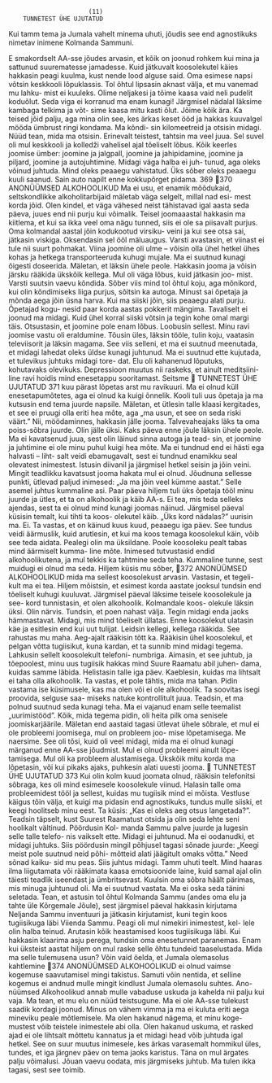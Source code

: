                           (11)
        TUNNETEST ÜHE UJUTATUD
  Kui tamm tema ja Jumala vahelt minema uhuti,
jõudis see end agnostikuks nimetav inimene Kolmanda
Sammuni.

E      smakordselt AA-sse jõudes arvasin, et kõik on
       joonud rohkem kui mina ja sattunud suurematesse
jamadesse. Kuid jätkuvalt koosolekutel käies hakkasin
peagi kuulma, kust nende lood alguse said.
   Oma esimese napsi võtsin keskkooli lõpuklassis. Tol
õhtul lipsasin aknast välja, et mu vanemad mu lahku-
mist ei kuuleks. Olime neljakesi ja tõime kaasa vaid
neli pudelit koduõlut. Seda viga ei korranud ma enam
kunagi!
   Järgmisel nädalal läksime kambaga telkima ja võt-
sime kaasa mitu kasti õlut. Jõime kõik ära. Ka teised jõid
palju, aga mina olin see, kes ärkas keset ööd ja hakkas
kuuvalgel mööda ümbrust ringi kondama. Ma kõndi-
sin kilomeetreid ja otsisin midagi. Nüüd tean, mida ma
otsisin. Erinevalt teistest, tahtsin ma veel juua.
   Sel suvel oli mul keskkooli ja kolledži vahelisel ajal
tõeliselt lõbus. Kõik keerles joomise ümber: joomine
ja jalgpall, joomine ja jahipidamine, joomine ja piljard,
joomine ja autojuhtimine. Midagi väga halba ei juh-
tunud, aga oleks võinud juhtuda. Mind oleks peaaegu
vahistatud. Üks sõber oleks peaaegu kuuli saanud. Sain
auto napilt enne kokkupõrget pidama.
                           369
370       ANONÜÜMSED ALKOHOOLIKUD
   Ma ei usu, et enamik mõõdukaid, seltskondlikke
alkoholitarbijaid mäletab väga selgelt, millal nad esi-
mest korda jõid. Olen kindel, et väga vähesed neist
tähistavad igal aasta seda päeva, juues end nii purju kui
võimalik. Teisel joomaaastal hakkasin ma kiitlema, et
kui sa ikka veel oma nägu tunned, siis ei ole sa piisavalt
purjus. Oma kolmandal aastal jõin kodukootud virsiku-
veini ja kui see otsa sai, jätkasin viskiga. Oksendasin sel
ööl mäluaugus.
   Varsti avastasin, et viinast ei tule nii suurt pohmakat.
Viina joomine oli ulme – võisin olla ühel hetkel ühes
kohas ja hetkega transporteeruda kuhugi mujale. Ma
ei suutnud kunagi õigesti doseerida. Mäletan, et läksin
ühele peole. Hakkasin jooma ja võisin järsku rääkida
ükskõik kellega. Mul oli väga lõbus, kuid jätkasin joo-
mist. Varsti suutsin vaevu kõndida. Sõber viis mind tol
õhtul koju, aga mõnikord, kui olin kõndimiseks liiga
purjus, sõitsin ka autoga.
   Minust sai õpetaja ja mõnda aega jõin üsna harva. Kui
ma siiski jõin, siis peaaegu alati purju. Õpetajad kogu-
nesid paar korda aastas pokkerit mängima. Tavaliselt ei
joonud ma midagi. Kuid ühel korral siiski võtsin ja tegin
kohe omal margi täis. Otsustasin, et joomine pole enam
lõbus. Loobusin sellest.
   Minu ravi joomise vastu oli eraldumine. Tõusin üles,
läksin tööle, tulin koju, vaatasin televiisorit ja läksin
magama. See viis selleni, et ma ei suutnud meenutada,
et midagi lahedat oleks üldse kunagi juhtunud. Ma ei
suutnud ette kujutada, et tulevikus juhtuks midagi tore-
dat. Elu oli kahanenud lõputuks, kohutavaks olevikuks.
Depressioon muutus nii raskeks, et ainult meditsiini-
line ravi hoidis mind enesetappu sooritamast. Seitsme
            TUNNETEST ÜHE UJUTATUD                    371
kuu pärast lõpetas arst mu ravikuuri. Ma ei olnud küll
enesetapumõtetes, aga ei olnud ka kuigi õnnelik.
   Kooli tuli uus õpetaja ja ma kutsusin end tema juurde
napsile. Mäletan, et ütlesin talle klaasi kergitades, et
see ei pruugi olla eriti hea mõte, aga „ma usun, et see
on seda riski väärt.” Nii, möödaminnes, hakkasin jälle
jooma. Talvevaheajaks läks ta oma poiss-sõbra juurde.
Olin jälle üksi.
   Kaks päeva enne jõule läksin ühele peole. Ma ei
kavatsenud juua, sest olin läinud sinna autoga ja tead-
sin, et joomine ja juhtimine ei ole minu puhul kuigi hea
mõte. Ma ei tundnud end ei hästi ega halvasti – liht-
salt veidi ebamugavalt, sest ei tundnud enamikku seal
olevatest inimestest. Istusin diivanil ja järgmisel hetkel
seisin ja jõin veini. Mingit teadlikku kavatsust jooma
hakata mul ei olnud.
   Jõudnuna sellesse punkti, ütlevad paljud inimesed:
„Ja ma jõin veel kümme aastat.” Selle asemel juhtus
kummaline asi. Paar päeva hiljem tuli üks õpetaja tööl
minu juurde ja ütles, et ta on alkohoolik ja käib AA-s.
Ei tea, mis teda selleks ajendas, sest ta ei olnud mind
kunagi joomas näinud.
   Järgmisel päeval küsisin temalt, kui tihti ta koos-
olekutel käib. „Üks kord nädalas?” uurisin ma. Ei. Ta
vastas, et on käinud kuus kuud, peaaegu iga päev. See
tundus veidi äärmuslik, kuid arutlesin, et kui ma koos
temaga koosolekul käin, võib see teda aidata. Pealegi
olin ma üksildane.
   Poole koosoleku pealt tabas mind äärmiselt kumma-
line mõte. Inimesed tutvustasid endid alkohoolikutena,
ja mul tekkis ka tahtmine seda teha. Kummaline tunne,
sest muidugi ei olnud ma seda. Hiljem küsis mu sõber,
372       ANONÜÜMSED ALKOHOOLIKUD
mida ma sellest koosolekust arvasin. Vastasin, et tegeli-
kult ma ei tea. Hiljem mõistsin, et esimest korda aastate
jooksul tundsin end tõeliselt kuhugi kuuluvat.
   Järgmisel päeval läksime teisele koosolekule ja see-
kord tunnistasin, et olen alkohoolik. Kolmandale koos-
olekule läksin üksi. Olin närvis. Tundsin, et poen nahast
välja. Tegin midagi enda jaoks hämmastavat. Midagi,
mis mind tõeliselt üllatas. Enne koosolekut ulatasin käe
ja esitlesin end kui uut tulijat. Leidsin kellegi, kellega
rääkida. See rahustas mu maha.
   Aeg-ajalt rääkisin tõtt ka. Rääkisin ühel koosolekul, et
pelgan võtta tugiisikut, kuna kardan, et ta sunnib mind
midagi tegema. Lahkusin sellelt koosolekult telefoni-
numbriga. Aimasin, et see juhtub, ja tõepoolest, minu
uus tugiisik hakkas mind Suure Raamatu abil juhen-
dama, kuidas samme läbida.
   Helistasin talle iga päev. Kaeblesin, kuidas ma lihtsalt
ei taha olla alkohoolik. Ta vastas, et pole tähtis, mida ma
tahan. Pidin vastama ise küsimusele, kas ma olen või ei
ole alkohoolik. Ta soovitas isegi proovida, selguse saa-
miseks natuke kontrollitult juua. Teadsin, et ma polnud
suutnud seda kunagi teha. Ma ei vajanud enam selle­
teemalist „uurimistööd”. Kõik, mida tegema pidin, oli
heita pilk oma senisele joomiskarjäärile.
   Mäletan end aastaid tagasi ütlevat ühele sõbrale, et
mul ei ole probleemi joomisega, mul on probleem joo-
mise lõpetamisega. Me naersime. See oli tõsi, kuid oli
veel midagi, mida ma ei olnud kunagi märganud enne
AA-sse jõudmist. Mul ei olnud probleemi ainult lõpe-
tamisega. Mul oli ka probleem alustamisega. Ükskõik
mitu korda ma lõpetasin, või kui pikaks ajaks, puhkesin
alati uuesti jooma.
            TUNNETEST ÜHE UJUTATUD                    373
   Kui olin kolm kuud joomata olnud, rääkisin telefonitsi
sõbraga, kes oli mind esimesele koosolekule viinud.
Halasin talle oma probleemidest tööl ja sellest, kuidas
mu tugiisik mind ei mõista. Vestluse käigus tõin välja, et
kuigi ma pidasin end agnostikuks, tundus mulle siiski,
et keegi hoolitseb minu eest. Ta küsis: „Kas ei oleks aeg
otsus langetada?”.
   Teadsin täpselt, kust Suurest Raamatust otsida ja
olin seda lehte seni hoolikalt vältinud. Pöördusin Kol-
manda Sammu palve juurde ja lugesin selle talle telefo-
nis vaikselt ette. Midagi ei juhtunud. Ma ei oodanudki,
et midagi juhtuks. Siis pöördusin mingil põhjusel tagasi
sõnade juurde: „Keegi meist pole suutnud neid põhi-
mõtteid alati jäägitult omaks võtta.” Need sõnad kaiku-
sid mu peas.
   Siis juhtus midagi. Tamm uhuti teelt. Mind haaras
ilma liigutamata või rääkimata kaasa emotsioonide
laine, kuid samal ajal olin täiesti teadlik iseendast ja
ümbritsevast. Kuulsin oma sõbra häält pärimas, mis
minuga juhtunud oli. Ma ei suutnud vastata. Ma ei oska
seda tänini seletada.
   Tean, et astusin tol õhtul Kolmanda Sammu (andes
oma elu ja tahte üle Kõrgemale Jõule), sest järgmisel
päeval hakkasin kirjutama Neljanda Sammu inventuuri
ja jätkasin kirjutamist, kuni tegin koos tugiisikuga läbi
Viienda Sammu. Peagi oli mul nimekiri inimestest, kel-
lele olin halba teinud. Arutasin kõik heastamised koos
tugiisikuga läbi. Kui hakkasin klaarima asju perega,
tundsin oma enesetunnet paranemas.
   Enam kui üksteist aastat hiljem on mul raske selle
õhtu tundeid taaselustada. Mida ma selle tulemusena
usun? Võin vaid öelda, et Jumala olemasolus kahtlemine
374      ANONÜÜMSED ALKOHOOLIKUD
ei olnud vaimse kogemuse saavutamisel mingi takistus.
Samuti võin nentida, et selline kogemus ei andnud
mulle mingit kindlust Jumala olemasolu suhtes. Ano-
nüümsed Alkohoolikud annab mulle vabaduse uskuda
ja kahelda nii palju kui vaja.
   Ma tean, et mu elu on nüüd teistsugune. Ma ei
ole AA-sse tulekust saadik kordagi joonud. Minus on
vähem vimma ja ma ei kuluta eriti aega mineviku peale
mõtlemisele. Ma olen hakanud nägema, et minu koge-
mustest võib teistele inimestele abi olla. Olen hakanud
uskuma, et rasked ajad ei ole lihtsalt mõttetu kannatus
ja et midagi head võib juhtuda igal hetkel. See on suur
muutus inimesele, kes ärkas varasemalt hommikul üles,
tundes, et iga järgnev päev on tema jaoks karistus. Täna
on mul ärgates palju võimalusi. Jõuan vaevu oodata, mis
järgmiseks juhtub.
   Ma tulen ikka tagasi, sest see toimib.
